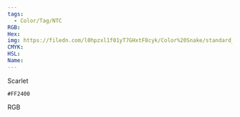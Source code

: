 ```yaml
---
tags:
  - Color/Tag/NTC
RGB:
Hex:
img: https://filedn.com/l0hpzxl1f01yT7GHxtF8cyk/Color%20Snake/standard_csv_to_svg/%23/FF2400.svg
CMYK:
HSL:
Name:
---
```

Scarlet
```palette
#FF2400
```
RGB
